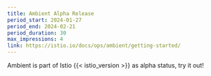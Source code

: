 ```yaml
---
title: Ambient Alpha Release
period_start: 2024-01-27
period_end: 2024-02-21
period_duration: 30
max_impressions: 4
link: https://istio.io/docs/ops/ambient/getting-started/
---
```


Ambient is part of Istio {{< istio_version >}} as alpha status, try it out!
